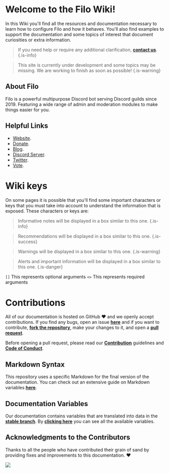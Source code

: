 # Welcome to the Filo Wiki!

In this Wiki you'll find all the resources and documentation necessary to learn how to configure Filo and how it behaves. You'll also find examples to support the documentation and some topics of interest that document curiosities or extra information.

> If you need help or require any additional clarification, **[contact us]({{LINKS_MAIN}}/discord)**.
> {.is-info}

> This site is currently under development and some topics may be missing. We are working to finish as soon as possible!
> {.is-warning}

## About Filo

Filo is a powerful multipurpose Discord bot serving Discord guilds since 2019. Featuring a wide range of admin and moderation modules to make things easier for you.

## Helpful Links

- [Website]({{LINKS_MAIN}}).
- [Donate]({{LINKS_MAIN}}/donate).
- [Blog]({{LINKS_BLOG}}).
- [Discord Server]({{LINKS_MAIN}}/discord).
- [Twitter](https://twitter.com/FiloDiscord).
- [Vote]({{LINKS_MAIN}}/vote).

# Wiki keys

On some pages it is possible that you'll find some important characters or keys that you must take into account to understand the information that is exposed. These characters or keys are:

> Informative notes will be displayed in a box similar to this one.
> {.is-info}

> Recommendations will be displayed in a box similar to this one.
> {.is-success}

> Warnings will be displayed in a box similar to this one.
> {.is-warning}

> Alerts and important information will be displayed in a box similar to this one.
> {.is-danger}

`[]` This represents optional arguments `<>` This represents required arguments

# Contributions

All of our documentation is hosted on GitHub :heart: and we openly accept contributions. If you find any bugs, open an issue **[here]({{LINKS_GITHUB_DOCS_REPO}}/issues/new)** and if you want to contribute, **[fork the repository]({{LINKS_GITHUB_DOCS_REPO}}/fork)**, make your changes to it, and open a **[pull request]({{LINKS_GITHUB_DOCS_REPO}}/pulls/compare)**.

Before opening a pull request, please read our **[Contribution]({{LINKS_GITHUB_DOCS_REPO}}/blob/main/.github/CONTRIBUTING.md)** guidelines and **[Code of Conduct]({{LINKS_GITHUB_DOCS_REPO}}/blob/main/.github/CODE_OF_CONDUCT.md)**.

## Markdown Syntax

This repository uses a specific Markdown for the final version of the documentation. You can check out an extensive guide on Markdown variables **[here](https://docs.requarks.io/en/editors/markdown)**.

## Documentation Variables

Our documentation contains variables that are translated into data in the **[stable branch]({{LINKS_GITHUB_DOCS_REPO}}/tree/stable)**. By **[clicking here]({{LINKS_GITHUB_DOCS_REPO}}/blob/main/assets/variables.json)** you can see all the available variables.

## Acknowledgments to the Contributors

Thanks to all the people who have contributed their grain of sand by providing fixes and improvements to this documentation. :heart:

![](https://contrib.rocks/image?repo={{GITHUB_DOCS_REPO}})
